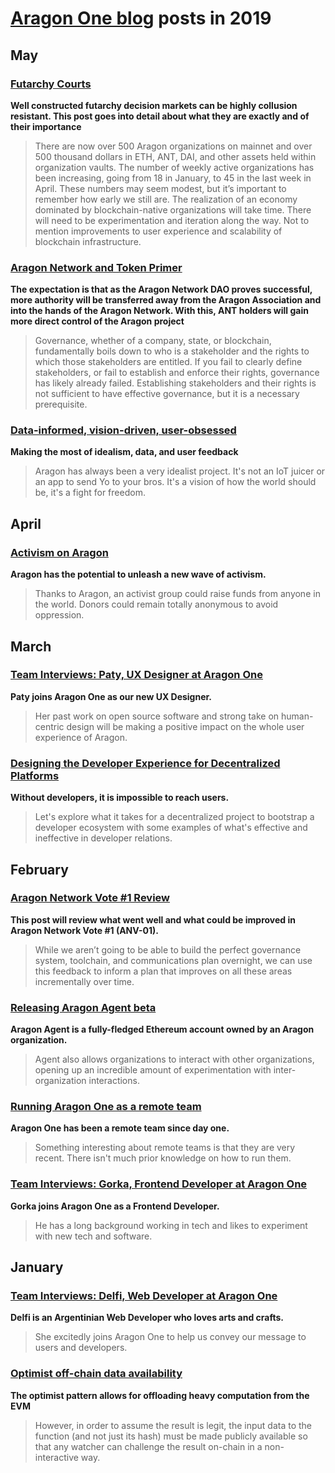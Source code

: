 # **[Aragon One blog](https://blog.aragon.one/)** posts in 2019

## May

### [**Futarchy Courts**](https://blog.aragon.one/futarchy-courts/)
**Well constructed futarchy decision markets can be highly collusion resistant. This post goes into detail about what they are exactly and of their importance**

> There are now over 500 Aragon organizations on mainnet and over 500 thousand dollars in ETH, ANT, DAI, and other assets held within organization vaults. The number of weekly active organizations has been increasing, going from 18 in January, to 45 in the last week in April. These numbers may seem modest, but it’s important to remember how early we still are. The realization of an economy dominated by blockchain-native organizations will take time. There will need to be experimentation and iteration along the way. Not to mention improvements to user experience and scalability of blockchain infrastructure.

### [**Aragon Network and Token Primer**](https://blog.aragon.one/aragon-network-and-token-primer/)
**The expectation is that as the Aragon Network DAO proves successful, more authority will be transferred away from the Aragon Association and into the hands of the Aragon Network. With this, ANT holders will gain more direct control of the Aragon project**

> Governance, whether of a company, state, or blockchain, fundamentally boils down to who is a stakeholder and the rights to which those stakeholders are entitled. If you fail to clearly define stakeholders, or fail to establish and enforce their rights, governance has likely already failed. Establishing stakeholders and their rights is not sufficient to have effective governance, but it is a necessary prerequisite.

### [**Data-informed, vision-driven, user-obsessed**](https://blog.aragon.one/data-informed-vision-driven-user-obsessed/)
**Making the most of idealism, data, and user feedback**

> Aragon has always been a very idealist project. It's not an IoT juicer or an app to send Yo to your bros. It's a vision of how the world should be, it's a fight for freedom.

## April

### [**Activism on Aragon**](https://blog.aragon.one/activism-on-aragon/)
**Aragon has the potential to unleash a new wave of activism.**

> Thanks to Aragon, an activist group could raise funds from anyone in the world. Donors could remain totally anonymous to avoid oppression.

## March

### [**Team Interviews: Paty, UX Designer at Aragon One**](https://blog.aragon.one/team-interviews-paty-ux-designer/)
**Paty joins Aragon One as our new UX Designer.**

> Her past work on open source software and strong take on human-centric design will be making a positive impact on the whole user experience of Aragon.

### [**Designing the Developer Experience for Decentralized Platforms**](https://blog.aragon.one/designing-the-developer-experience-for-decentralized-platforms/)
**Without developers, it is impossible to reach users.**

> Let's explore what it takes for a decentralized project to bootstrap a developer ecosystem with some examples of what's effective and ineffective in developer relations.

## February

### [**Aragon Network Vote #1 Review**](https://blog.aragon.one/aragon-network-vote-1-review/)
**This post will review what went well and what could be improved in Aragon Network Vote #1 (ANV-01).**

> While we aren’t going to be able to build the perfect governance system, toolchain, and communications plan overnight, we can use this feedback to inform a plan that improves on all these areas incrementally over time.

### [**Releasing Aragon Agent beta**](https://blog.aragon.one/aragon-agent-beta-release/)
**Aragon Agent is a fully-fledged Ethereum account owned by an Aragon organization.**

> Agent also allows organizations to interact with other organizations, opening up an incredible amount of experimentation with inter-organization interactions.

### [**Running Aragon One as a remote team**](https://blog.aragon.one/running-aragon-one-as-a-remote-team/)
**Aragon One has been a remote team since day one.**

> Something interesting about remote teams is that they are very recent. There isn't much prior knowledge on how to run them.

### [**Team Interviews: Gorka, Frontend Developer at Aragon One**](https://blog.aragon.one/team-interviews-gorka-front-end-developer-at-aragon-one/)
**Gorka joins Aragon One as a Frontend Developer.**

> He has a long background working in tech and likes to experiment with new tech and software.

## January

### [**Team Interviews: Delfi, Web Developer at Aragon One**](https://blog.aragon.one/team-interviews-delfi-web-developer-at-aragon-one/)
**Delfi is an Argentinian Web Developer who loves arts and crafts.**

> She excitedly joins Aragon One to help us convey our message to users and developers.

### [**Optimist off-chain data availability**](http://blog.aragon.one/optimistic-meets-off-chain-data-availability/)
**The optimist pattern allows for offloading heavy computation from the EVM**

>  However, in order to assume the result is legit, the input data to the function (and not just its hash) must be made publicly available so that any watcher can challenge the result on-chain in a non-interactive way.
